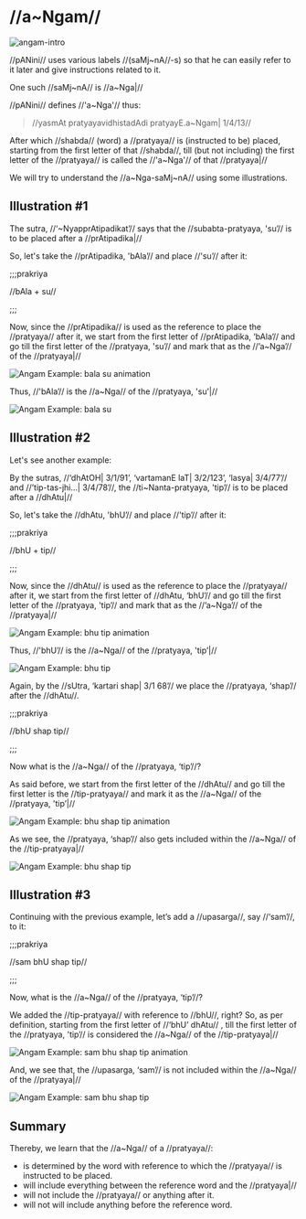 # //a~Ngam//

![angam-intro](images/angam-intro.png)

//pANini// uses various labels //(saMj~nA//-s) so that he can easily refer to 
it later and give instructions related to it.

One such //saMj~nA// is //a~Nga|//

//pANini// defines //'a~Nga'// thus:

> //yasmAt pratyayavidhistadAdi pratyayE.a~Ngam| 1/4/13//

After which //shabda// (word) a //pratyaya// is (instructed to be) placed, 
starting from the first letter of that //shabda//, till (but not including) the 
first letter of the //pratyaya// is called the //'a~Nga'// of that //pratyaya|//

We will try to understand the //a~Nga-saMj~nA// using some illustrations.

## Illustration #1

The sutra, //‘~NyapprAtipadikat’// says that the //subabta-pratyaya, 
'su’// is to be placed after a //prAtipadika|//

So, let's take the //prAtipadika, 'bAla’// and place //'su’// after it:

;;;prakriya

//bAla + su//

;;;

Now, since the //prAtipadika// is used as the reference to place the 
//pratyaya// after it, we start from the first letter of //prAtipadika, 
‘bAla’// and go till the first letter of the //pratyaya, 'su’// and mark 
that as the //’a~Nga’// of the //pratyaya|//

![Angam Example: bala su animation](images/angam-eg-bala-and-su-anim.gif)

Thus, //'bAla’// is the //a~Nga// of the //pratyaya, 'su’|//

![Angam Example: bala su](images/angam-eg-bala-and-su.png)

## Illustration #2

Let's see another example:

By the sutras, //‘dhAtOH| 3/1/91’, ‘vartamanE laT| 3/2/123’, ‘lasya| 
3/4/77’// and //’tip-tas-jhi…| 3/4/78’//, the //ti~Nanta-pratyaya, 
'tip’// is to be placed after a //dhAtu|//

So, let's take the //dhAtu, 'bhU’// and place //'tip’// after it:

;;;prakriya

//bhU + tip//

;;;

Now, since the //dhAtu// is used as the reference to place the //pratyaya// 
after it, we start from the first letter of //dhAtu, ‘bhU’// and go till 
the first letter of the //pratyaya, 'tip’// and mark that as the 
//’a~Nga’// of the //pratyaya|//

![Angam Example: bhu tip animation](images/angam-eg-bhu-and-tip-anim.gif)

Thus, //'bhU’// is the //a~Nga// of the //pratyaya, 'tip’|//

![Angam Example: bhu tip](images/angam-eg-bhu-and-tip.png)

Again, by the //sUtra, ‘kartari shap| 3/1 68’// we place the //pratyaya, 
‘shap’// after the //dhAtu//.

;;;prakriya

//bhU shap tip//

;;;

Now what is the //a~Nga// of the //pratyaya, ‘tip’//?

As said before, we start from the first letter of the //dhAtu// and go till the 
first letter is the //tip-pratyaya// and mark it as the //a~Nga// of the 
//pratyaya, 'tip’|//

![Angam Example: bhu shap tip 
animation](images/angam-eg-bhu-shap-and-tip-anim.gif)

As we see, the //pratyaya, ‘shap’// also gets included within the //a~Nga// 
of the //tip-pratyaya|//

![Angam Example: bhu shap tip](images/angam-eg-bhu-shap-and-tip.png)

## Illustration #3

Continuing with the previous example, let’s add a //upasarga//, say 
//‘sam’//, to it:

;;;prakriya

//sam bhU shap tip//

;;;

Now, what is the //a~Nga// of the //pratyaya, ‘tip’//?

We added the //tip-pratyaya// with reference to //bhU//, right? So, as per 
definition, starting from the first letter of //‘bhU’ dhAtu// , till the 
first letter of the //pratyaya, 'tip’// is considered the //a~Nga// of the 
//tip-pratyaya|//

![Angam Example: sam bhu shap tip 
animation](images/angam-eg-sam-bhu-shap-and-tip-anim.gif)

And, we see that, the //upasarga, ‘sam’// is not included within the 
//a~Nga// of the //pratyaya|//

![Angam Example: sam bhu shap tip](images/angam-eg-sam-bhu-shap-and-tip.png)

## Summary

Thereby, we learn that the //a~Nga// of a //pratyaya//:

- is determined by the word with reference to which the //pratyaya// is 
instructed to be placed.
- will include everything between the reference word and the //pratyaya|//
- will not include the //pratyaya// or anything after it.
- will not will include anything before the reference word.
